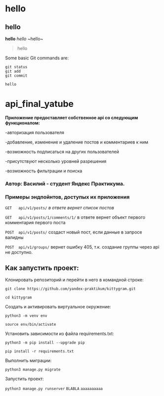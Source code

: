 # hello
## hello
**hello**
*hello*
~hello~
>hello

Some basic Git commands are:
```
git status
git add
git commit
```
`hello`
# api_final_yatube

**Приложение предоставляет собственное api со следующим функционалом:**

-авторизация пользователя

-добавление, изменение и удаление постов и комментариев к ним

-возможность подписаться на других пользователей

-присутствуют несколько уровней разрешения

-возможность фильтрации и поиска


### Автор: Василий - студент Яндекс Практикума.

### Примеры эндпойнтов, доступых их приложения

`GET   api/v1/posts/`   *в ответе вернет список постов*

`GET   api/v1/posts/1/comments/1/`    в ответе вернет объект первого 
комментария первого поста

`POST  api/v1/posts/`  создаст новый пост, если данные в запросе валидны

`POST  api/v1/groups/`  вернет ошибку 405, т.к. создание группы через api не доступно.

## Как запустить проект:
Клонировать репозиторий и перейти в него в командной строке:

`git clone https://github.com/yandex-praktikum/kittygram.git`

`cd kittygram`

Cоздать и активировать виртуальное окружение:

`python3 -m venv env`

`source env/bin/activate`

Установить зависимости из файла requirements.txt:

`python3 -m pip install --upgrade pip`

`pip install -r requirements.txt`

Выполнить миграции:

`python3 manage.py migrate`

Запустить проект:

`python3 manage.py runserver`
`BLABLA`
`aaaaaaaaaa`
